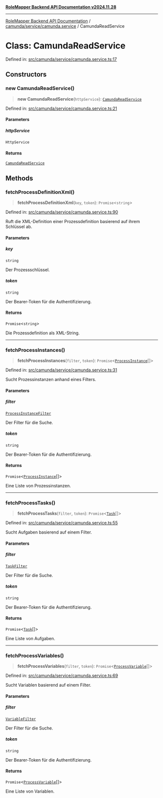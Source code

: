[**RoleMapper Backend API Documentation v2024.11.28**](../../../../README.md)

***

[RoleMapper Backend API Documentation](../../../../modules.md) / [camunda/service/camunda.service](../README.md) / CamundaReadService

# Class: CamundaReadService

Defined in: [src/camunda/service/camunda.service.ts:17](https://github.com/FlowCraft-AG/RoleMapper/blob/0866b6f41cea733d4aaa92f0b3af0d2c56ad4eea/backend/src/camunda/service/camunda.service.ts#L17)

## Constructors

### new CamundaReadService()

> **new CamundaReadService**(`httpService`): [`CamundaReadService`](CamundaReadService.md)

Defined in: [src/camunda/service/camunda.service.ts:21](https://github.com/FlowCraft-AG/RoleMapper/blob/0866b6f41cea733d4aaa92f0b3af0d2c56ad4eea/backend/src/camunda/service/camunda.service.ts#L21)

#### Parameters

##### httpService

`HttpService`

#### Returns

[`CamundaReadService`](CamundaReadService.md)

## Methods

### fetchProcessDefinitionXml()

> **fetchProcessDefinitionXml**(`key`, `token`): `Promise`\<`string`\>

Defined in: [src/camunda/service/camunda.service.ts:90](https://github.com/FlowCraft-AG/RoleMapper/blob/0866b6f41cea733d4aaa92f0b3af0d2c56ad4eea/backend/src/camunda/service/camunda.service.ts#L90)

Ruft die XML-Definition einer Prozessdefinition basierend auf ihrem Schlüssel ab.

#### Parameters

##### key

`string`

Der Prozessschlüssel.

##### token

`string`

Der Bearer-Token für die Authentifizierung.

#### Returns

`Promise`\<`string`\>

Die Prozessdefinition als XML-String.

***

### fetchProcessInstances()

> **fetchProcessInstances**(`filter`, `token`): `Promise`\<[`ProcessInstance`](../../../types/process-instance.type/type-aliases/ProcessInstance.md)[]\>

Defined in: [src/camunda/service/camunda.service.ts:31](https://github.com/FlowCraft-AG/RoleMapper/blob/0866b6f41cea733d4aaa92f0b3af0d2c56ad4eea/backend/src/camunda/service/camunda.service.ts#L31)

Sucht Prozessinstanzen anhand eines Filters.

#### Parameters

##### filter

[`ProcessInstanceFilter`](../../../types/input-filter/process-instance-filter/type-aliases/ProcessInstanceFilter.md)

Der Filter für die Suche.

##### token

`string`

Der Bearer-Token für die Authentifizierung.

#### Returns

`Promise`\<[`ProcessInstance`](../../../types/process-instance.type/type-aliases/ProcessInstance.md)[]\>

Eine Liste von Prozessinstanzen.

***

### fetchProcessTasks()

> **fetchProcessTasks**(`filter`, `token`): `Promise`\<[`Task`](../../../types/task.type/type-aliases/Task.md)[]\>

Defined in: [src/camunda/service/camunda.service.ts:55](https://github.com/FlowCraft-AG/RoleMapper/blob/0866b6f41cea733d4aaa92f0b3af0d2c56ad4eea/backend/src/camunda/service/camunda.service.ts#L55)

Sucht Aufgaben basierend auf einem Filter.

#### Parameters

##### filter

[`TaskFilter`](../../../types/input-filter/task-filter/type-aliases/TaskFilter.md)

Der Filter für die Suche.

##### token

`string`

Der Bearer-Token für die Authentifizierung.

#### Returns

`Promise`\<[`Task`](../../../types/task.type/type-aliases/Task.md)[]\>

Eine Liste von Aufgaben.

***

### fetchProcessVariables()

> **fetchProcessVariables**(`filter`, `token`): `Promise`\<[`ProcessVariable`](../../../types/process-variable.type/type-aliases/ProcessVariable.md)[]\>

Defined in: [src/camunda/service/camunda.service.ts:69](https://github.com/FlowCraft-AG/RoleMapper/blob/0866b6f41cea733d4aaa92f0b3af0d2c56ad4eea/backend/src/camunda/service/camunda.service.ts#L69)

Sucht Variablen basierend auf einem Filter.

#### Parameters

##### filter

[`VariableFilter`](../../../types/input-filter/variable-filter/type-aliases/VariableFilter.md)

Der Filter für die Suche.

##### token

`string`

Der Bearer-Token für die Authentifizierung.

#### Returns

`Promise`\<[`ProcessVariable`](../../../types/process-variable.type/type-aliases/ProcessVariable.md)[]\>

Eine Liste von Variablen.
